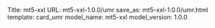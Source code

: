 Title: mt5-xxl
URL: mt5-xxl-1.0.0/umr
save_as: mt5-xxl-1.0.0/umr.html
template: card_umr
model_name: mt5-xxl
model_version: 1.0.0

